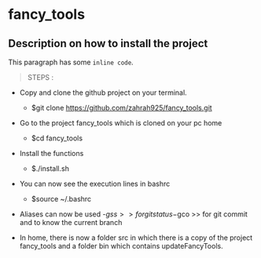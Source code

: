 # fancy_tools
## Description on how to install the project

This paragraph has some `inline code`.

> STEPS :

- Copy and clone the github project on your terminal.
  - $git clone https://github.com/zahrah925/fancy_tools.git

- Go to the project fancy_tools which is cloned on your pc home
  - $cd fancy_tools

- Install the functions
  - $./install.sh

- You can now see the execution lines in bashrc
  - $source ~/.bashrc

- Aliases can now be used
  -$gss  >> for git status
  -$gco  >> for git commit and to know the current branch

- In home, there is now a folder src in which there is a copy of the project fancy_tools and a folder bin which contains updateFancyTools.

